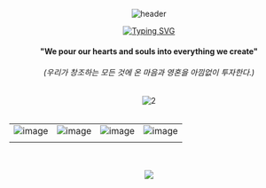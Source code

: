 <div align="center">
  
![header](https://capsule-render.vercel.app/api?type=wave&color=gradient&height=200&section=header&text=BlizzaB&fontSize=90&fontColor=333333)


  
  <!-- Title Typing Effect -->
<a href="https://git.io/typing-svg"><img src="https://readme-typing-svg.demolab.com?font=Lobster&color=58A6FF&size=35&pause=1000&center=true&vCenter=true&random=false&width=435&lines=Hello%2C+We+are+BlizzaB;We+are+Best+Team" alt="Typing SVG" /></a>
<div align="center">  
  <h4>"We pour our hearts and souls into everything we create"</h4>
  <h6>(우리가 창조하는 모든 것에 온 마음과 영혼을 아낌없이 투자한다.)</h6>
</div>

<div align="center">  
  <img src="https://i.ibb.co/1G2WbsG/2.png" alt="2" border="0">
</div>
<br>
<div align="center">
  <table>
    <tr>
      <td><img src="https://i.ibb.co/YQfp1x9/image.png" alt="image" border="0"></td>
      <td><img src="https://i.ibb.co/zhx0BD8/image.png" alt="image" border="0"></td>
      <td><img src="https://i.ibb.co/g9mS2t3/image.png" alt="image" border="0"></td>
      <td><img src="https://i.ibb.co/KFvWRzJ/image.png" alt="image" border="0"></td>
    </tr>
    <tr colspan="2">
      <td></td>
      <td></td>
      <td></td>
      <td></td>
    </tr>
  </table>
</div>

<br>
<br>
<!-- Footer banner -->
<img src="https://capsule-render.vercel.app/api?type=rect&color=0:E34C26,10:DA5B0B,30:C6538C,75:3572A5,100:A371F7&height=40&section=footer&text=&fontSize=0"/>
</div>

